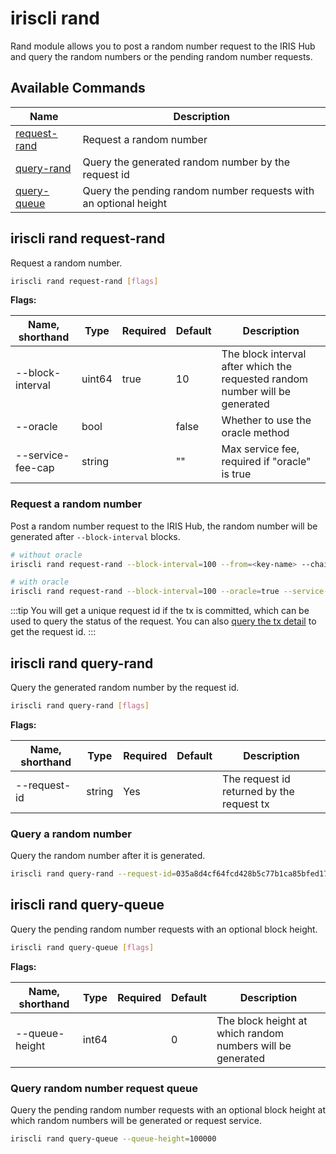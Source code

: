 # iriscli rand

Rand module allows you to post a random number request to the IRIS Hub and query the random numbers or the pending random number requests.

## Available Commands

| Name                                       | Description                                                      |
| ------------------------------------------ | ---------------------------------------------------------------- |
| [request-rand](#iriscli-rand-request-rand) | Request a random number                                          |
| [query-rand](#iriscli-rand-query-rand)     | Query the generated random number by the request id              |
| [query-queue](#iriscli-rand-query-queue)   | Query the pending random number requests with an optional height |

## iriscli rand request-rand

Request a random number.

```bash
iriscli rand request-rand [flags]
```

**Flags:**

| Name, shorthand   | Type   | Required | Default | Description                                                                  |
| ----------------- | ------ | -------- | ------- | ---------------------------------------------------------------------------- |
| --block-interval  | uint64 | true     | 10      | The block interval after which the requested random number will be generated |
| --oracle          | bool   |          | false   | Whether to use the oracle method                                             |
| --service-fee-cap | string |          | ""      | Max service fee, required if "oracle" is true                                |

### Request a random number

Post a random number request to the IRIS Hub, the random number will be generated after `--block-interval` blocks.

```bash
# without oracle
iriscli rand request-rand --block-interval=100 --from=<key-name> --chain-id=irishub --fee=0.3iris --commit

# with oracle
iriscli rand request-rand --block-interval=100 --oracle=true --service-fee-cap=1iris --from=<key-name> --chain-id=irishub --fee=0.3iris --commit
```

:::tip
You will get a unique request id if the tx is committed, which can be used to query the status of the request. You can also [query the tx detail](./tendermint.md#iriscli-tendermint-tx) to get the request id.
:::

## iriscli rand query-rand

Query the generated random number by the request id.

```bash
iriscli rand query-rand [flags]
```

**Flags:**

| Name, shorthand | Type   | Required | Default | Description                               |
| --------------- | ------ | -------- | ------- | ----------------------------------------- |
| --request-id    | string | Yes      |         | The request id returned by the request tx |

### Query a random number

Query the random number after it is generated.

```bash
iriscli rand query-rand --request-id=035a8d4cf64fcd428b5c77b1ca85bfed172d3787be9bdf0887bbe8bbeec3932c
```

## iriscli rand query-queue

Query the pending random number requests with an optional block height.

```bash
iriscli rand query-queue [flags]
```

**Flags:**

| Name, shorthand | Type  | Required | Default | Description                                                |
| --------------- | ----- | -------- | ------- | ---------------------------------------------------------- |
| --queue-height  | int64 |          | 0       | The block height at which random numbers will be generated |

### Query random number request queue

Query the pending random number requests with an optional block height at which random numbers will be generated or request service.

```bash
iriscli rand query-queue --queue-height=100000
```
